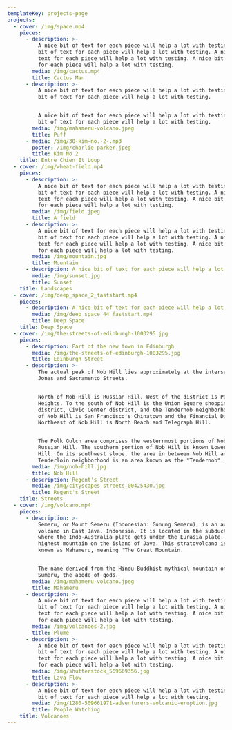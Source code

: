 ```yaml
---
templateKey: projects-page
projects:
  - cover: /img/space.mp4
    pieces:
      - description: >-
          A nice bit of text for each piece will help a lot with testing. A nice
          bit of text for each piece will help a lot with testing. A nice bit of
          text for each piece will help a lot with testing. A nice bit of text
          for each piece will help a lot with testing.
        media: /img/cactus.mp4
        title: Cactus Man
      - description: >-
          A nice bit of text for each piece will help a lot with testing. A nice
          bit of text for each piece will help a lot with testing. 


          A nice bit of text for each piece will help a lot with testing. A nice
          bit of text for each piece will help a lot with testing.
        media: /img/mahameru-volcano.jpeg
        title: Puff
      - media: /img/30-kim-no.-2-.mp3
        poster: /img/charlie-parker.jpeg
        title: Kim No 2
    title: Entre Chien Et Loup
  - cover: /img/wheat-field.mp4
    pieces:
      - description: >-
          A nice bit of text for each piece will help a lot with testing. A nice
          bit of text for each piece will help a lot with testing. A nice bit of
          text for each piece will help a lot with testing. A nice bit of text
          for each piece will help a lot with testing.
        media: /img/field.jpeg
        title: A field
      - description: >-
          A nice bit of text for each piece will help a lot with testing. A nice
          bit of text for each piece will help a lot with testing. A nice bit of
          text for each piece will help a lot with testing. A nice bit of text
          for each piece will help a lot with testing.
        media: /img/mountain.jpg
        title: Mountain
      - description: A nice bit of text for each piece will help a lot with testing.
        media: /img/sunset.jpg
        title: Sunset
    title: Landscapes
  - cover: /img/deep_space_2_faststart.mp4
    pieces:
      - description: A nice bit of text for each piece will help a lot with testing.
        media: /img/deep_space_44_faststart.mp4
        title: Deep Space
    title: Deep Space
  - cover: /img/the-streets-of-edinburgh-1003295.jpg
    pieces:
      - description: Part of the new town in Edinburgh
        media: /img/the-streets-of-edinburgh-1003295.jpg
        title: Edinburgh Street
      - description: >-
          The actual peak of Nob Hill lies approximately at the intersection of
          Jones and Sacramento Streets.


          North of Nob Hill is Russian Hill. West of the district is Pacific
          Heights. To the south of Nob Hill is the Union Square shopping
          district, Civic Center district, and the Tendernob neighborhood. East
          of Nob Hill is San Francisco's Chinatown and the Financial District.
          Northeast of Nob Hill is North Beach and Telegraph Hill.


          The Polk Gulch area comprises the westernmost portions of Nob Hill and
          Russian Hill. The southern portion of Nob Hill is known Lower Nob
          Hill. On its southwest slope, the area in between Nob Hill and the
          Tenderloin neighborhood is an area known as the "Tendernob".
        media: /img/nob-hill.jpg
        title: Nob Hill
      - description: Regent's Street
        media: /img/cityscapes-streets_00425430.jpg
        title: Regent's Street
    title: Streets
  - cover: /img/volcano.mp4
    pieces:
      - description: >-
          Semeru, or Mount Semeru (Indonesian: Gunung Semeru), is an active
          volcano in East Java, Indonesia. It is located in the subduction zone,
          where the Indo-Australia plate gets under the Eurasia plate. It is the
          highest mountain on the island of Java. This stratovolcano is also
          known as Mahameru, meaning 'The Great Mountain.


          The name derived from the Hindu-Buddhist mythical mountain of Meru or
          Sumeru, the abode of gods.
        media: /img/mahameru-volcano.jpeg
        title: Mahameru
      - description: >-
          A nice bit of text for each piece will help a lot with testing. A nice
          bit of text for each piece will help a lot with testing. A nice bit of
          text for each piece will help a lot with testing. A nice bit of text
          for each piece will help a lot with testing.
        media: /img/volcanoes-2.jpg
        title: Plume
      - description: >-
          A nice bit of text for each piece will help a lot with testing. A nice
          bit of text for each piece will help a lot with testing. A nice bit of
          text for each piece will help a lot with testing. A nice bit of text
          for each piece will help a lot with testing.
        media: /img/shutterstock_569669356.jpg
        title: Lava Flow
      - description: >-
          A nice bit of text for each piece will help a lot with testing. A nice
          bit of text for each piece will help a lot with testing.
        media: /img/1280-509661971-adventurers-volcanic-eruption.jpg
        title: People Watching
    title: Volcanoes
---
```



